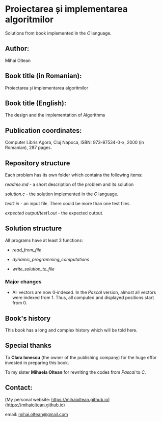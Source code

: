 # Proiectarea și implementarea algoritmilor
Solutions from book implemented in the *C* language.

## Author: 
Mihai Oltean

## Book title (in Romanian):
Proiectarea și implementarea algoritmilor

## Book title (English):
The design and the implementation of Algorithms

## Publication coordinates:
Computer Libris Agora, Cluj Napoca, ISBN: 973-97534-0-x, 2000 (in Romanian), 287 pages.

## Repository structure

Each problem has its own folder which contains the following items:

*readme.md* - a short description of the problem and its solution

*solution.c* - the solution implemented in the *C* language.

*test1.in* - an input file. There could be more than one test files.

*expected output/test1.out* - the expected output.

## Solution structure

All programs have at least 3 functions:

- *read_from_file*

- *dynamic_programming_computations*

- *write_solution_to_file*

### Major changes

- All vectors are now 0-indexed. In the *Pascal* version, almost all vectors were indexed from 1. Thus, all computed and displayed positions start from 0.

## Book's history
This book has a long and complex history which will be told here.

## Special thanks

To **Clara Ionescu** (the owner of the publishing company) for the huge effor invested in preparing this book.

To my sister **Mihaela Oltean** for rewriting the codes from *Pascal* to *C*.

## Contact:

[My personal website: https://mihaioltean.github.io](https://mihaioltean.github.io)

email: mihai.oltean@gmail.com